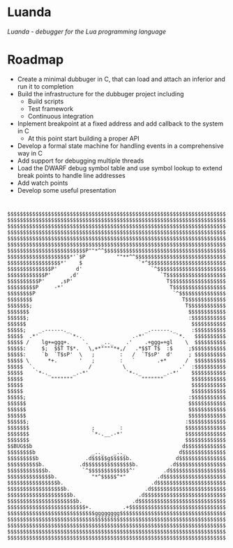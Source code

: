 # Luanda

_Luanda - debugger for the Lua programming language_

# Roadmap

* Create a minimal dubbuger in C, that can load and attach an inferior and run it to completion
* Build the infrastructure for the dubbuger project including
  * Build scripts
  * Test framework
  * Continuous integration
* Inplement breakpoint at a fixed address and add callback to the system in C
  * At this point start building a proper API
* Develop a formal state machine for handling events in a comprehensive way in C
* Add support for debugging multiple threads
* Load the DWARF debug symbol table and use symbol lookup to extend break points to handle line addresses
* Add watch points
* Develop some useful presentation


#





```
$$$$$$$$$$$$$$$$$$$$$$$$$$$$$$$$$$$$$$$$$$$$$$$$$$$$$$$$$$$$$$$$$$$$$$
$$$$$$$$$$$$$$$$$$$$$$$$$$$$$$$$$$$$$$$$$$$$$$$$$$$$$$$$$$$$$$$$$$$$$$
$$$$$$$$$$$$$$$$$$$$$$$$$$$$$$$$$$$$$$$$$$$$$$$$$$$$$$$$$$$$$$$$$$$$$$
$$$$$$$$$$$$$$$$$$$$$$$$$$$$$$$$$$$$$$$$$$$$$$$$$$$$$$$$$$$$$$$$$$$$$$
$$$$$$$$$$$$$$$$$$$$$$$$$$$$$$$$$$$$$$$$$$$$$$$$$$$$$$$$$$$$$$$$$$$$$$
$$$$$$$$$$$$$$$$$$$$$$$$$$$$$$$$$$$$$$$$$$$$$$$$$$$$$$$$$$$$$$$$$$$$$$
$$$$$$$$$$$$$$$$$$$$$$$$$P""*^^$$$$$$$$$$$$$$$$$$$$$$$$$$$$$$$$$$$$$$$
$$$$$$$$$$$$$$$$$$$$*'`$P          ""**^^$$$$$$$$$$$$$$$$$$$$$$$$$$$$$
$$$$$$$$$$$$$$$$$*'    $                  `*^$$$$$$$$$$$$$$$$$$$$$$$$$
$$$$$$$$$$$$$$P'      d'                      `^$$$$$$$$$$$$$$$$$$$$$$
$$$$$$$$$$$$P'      ,d'                          `T$$$$$$$$$$$$$$$$$$$
$$$$$$$$$$P'     ,sP'                              T$$$$$$$$$$$$$$$$$$
$$$$$$$$$P     -*'                                  T$$$$$$$$$$$$$$$$$
$$$$$$$$P                                            `^$$$$$$$$$$$$$$$
$$$$$$$$                                                T$$$$$$$$$$$$$
$$$$$$$;                                                 T$$$$$$$$$$$$
$$$$$$$                                                   $$$$$$$$$$$$
$$$$$$;                                                   :$$$$$$$$$$$
$$$$$$                                                     $$$$$$$$$$$
$$$$$;    _.------._                        _.------._     :$$$$$$$$$$
$$$$$  .*'          `*-.                .-*'          `*.   $$$$$$$$$$
$$$$$ /    lg+=ggg+.    `.    _.._    .'    .+ggg=+gl    \  $$$$$$$$$$
$$$$$:     $;  $$T T$*.   \,+*""""*+,/   .*$$T T$  :$     ;$$$$$$$$$$$
$$$$$:     `b  `T$sP'  \   ;        :   /  `T$sP'  d'     ; $$$$$$$$$$
$$$$$ \      *+.       '   ;        :   `       .+*      /  $$$$$$$$$$
$$$$$  `.                 /          \                 .'  :$$$$$$$$$$
$$$$$    `*-._       _.-*'            `*-._       _.-*'    $$$$$$$$$$$
$$$$$         """""""                      """""""         $$$$$$$$$$$
$$$$$                                                      $$$$$$$$$$$
$$$$$                                                      $$$$$$$$$$$
$$$$$;                                                    :$$$$$$$$$$$
$$$$$$                                                    $$$$$$$$$$$$
$$$$$$                                                    $$$$$$$$$$$$
$$$$$$                                                    $$$$$$$$$$$$
$$$$$$;                                                  :$$$$$$$$$$$$
$$$$$$$                    ;        :                    $$$$$$$$$$$$$
$$$$$$$                    `*-.__.-*'                    $$$$$$$$$$$$$
$$$$$$$                                                  $$$$$$$$$$$$$
$$BUG$$b                                                d$$$$$$$$$$$$$
$$$$$$$$b                  _.._   _.._                 d$$$$$$$$$$$$$$
$$$$$$$$$b               .d$$$$$g$$$$$b.              d$$$$$$$$$$$$$$$
$$$$$$$$$$b.           .d$$$$$$$$$$$$$$$b.          .d$$$$$$$$$$$$$$$$
$$$$$$$$$$$$b.          `^$$$$$$$$$$$$$^'         .d$$$$$$$$$$$$$$$$$$
$$$$$$$$$$$$$$b.           "*^$$$$$^*"          .d$$$$$$$$$$$$$$$$$$$$
$$$$$$$$$$$$$$$$b.                            .d$$$$$$$$$$$$$$$$$$$$$$
$$$$$$$$$$$$$$$$$$b.                        .d$$$$$$$$$$$$$$$$$$$$$$$$
$$$$$$$$$$$$$$$$$$$$b.                    .d$$$$$$$$$$$$$$$$$$$$$$$$$$
$$$$$$$$$$$$$$$$$$$$$$b.                .d$$$$$$$$$$$$$$$$$$$$$$$$$$$$
$$$$$$$$$$$$$$$$$$$$$$$$$+.          .+$$$$$$$$$$$$$$$$$$$$$$$$$$$$$$$
$$$$$$$$$$$$$$$$$$$$$$$$$$$$gggggggg$$$$$$$$$$$$$$$$$$$$$$$$$$$$$$$$$$
$$$$$$$$$$$$$$$$$$$$$$$$$$$$$$$$$$$$$$$$$$$$$$$$$$$$$$$$$$$$$$$$$$$$$$
$$$$$$$$$$$$$$$$$$$$$$$$$$$$$$$$$$$$$$$$$$$$$$$$$$$$$$$$$$$$$$$$$$$$$$
$$$$$$$$$$$$$$$$$$$$$$$$$$$$$$$$$$$$$$$$$$$$$$$$$$$$$$$$$$$$$$$$$$$$$$
$$$$$$$$$$$$$$$$$$$$$$$$$$$$$$$$$$$$$$$$$$$$$$$$$$$$$$$$$$$$$$$$$$$$$$
```